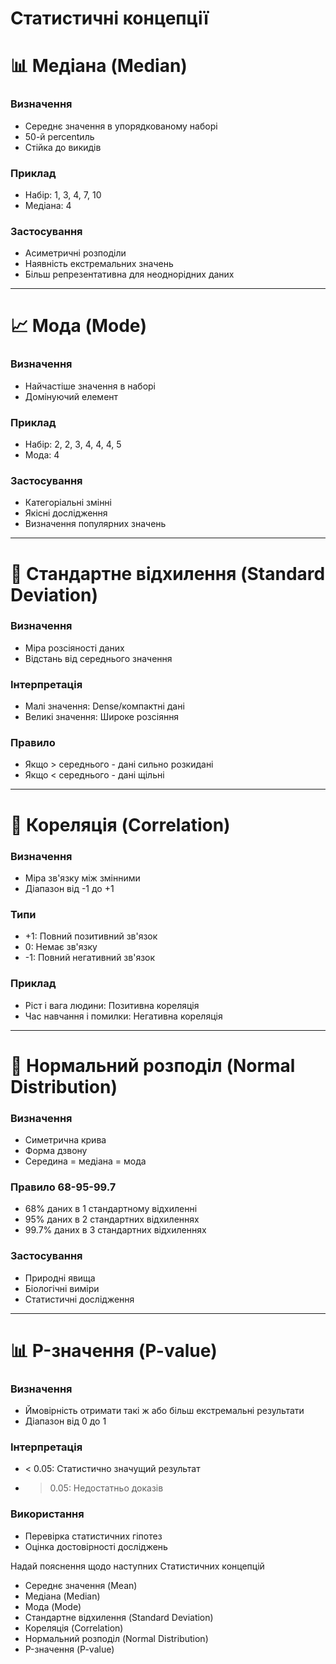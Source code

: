 

# Статистичні концепції

# 📊 Медіана (Median)

### Визначення
- Середнє значення в упорядкованому наборі
- 50-й percentиль
- Стійка до викидів

### Приклад
- Набір: 1, 3, 4, 7, 10
- Медіана: 4

### Застосування
- Асиметричні розподіли
- Наявність екстремальних значень
- Більш репрезентативна для неоднорідних даних

---

# 📈 Мода (Mode)

### Визначення
- Найчастіше значення в наборі
- Домінуючий елемент

### Приклад
- Набір: 2, 2, 3, 4, 4, 4, 5
- Мода: 4

### Застосування
- Категоріальні змінні
- Якісні дослідження
- Визначення популярних значень

---

# 📏 Стандартне відхилення (Standard Deviation)

### Визначення
- Міра розсіяності даних
- Відстань від середнього значення

### Інтерпретація
- Малі значення: Dense/компактні дані
- Великі значення: Широке розсіяння

### Правило
- Якщо > середнього - дані сильно розкидані
- Якщо < середнього - дані щільні

---

# 🔗 Кореляція (Correlation)

### Визначення
- Міра зв'язку між змінними
- Діапазон від -1 до +1

### Типи
- +1: Повний позитивний зв'язок
- 0: Немає зв'язку
- -1: Повний негативний зв'язок

### Приклад
- Ріст і вага людини: Позитивна кореляція
- Час навчання і помилки: Негативна кореляція

---

# 🔔 Нормальний розподіл (Normal Distribution)

### Визначення
- Симетрична крива
- Форма дзвону
- Середина = медіана = мода

### Правило 68-95-99.7
- 68% даних в 1 стандартному відхиленні
- 95% даних в 2 стандартних відхиленнях
- 99.7% даних в 3 стандартних відхиленнях

### Застосування
- Природні явища
- Біологічні виміри
- Статистичні дослідження

---

# 📊 P-значення (P-value)

### Визначення
- Ймовірність отримати такі ж або більш екстремальні результати
- Діапазон від 0 до 1

### Інтерпретація
- < 0.05: Статистично значущий результат
- > 0.05: Недостатньо доказів

### Використання
- Перевірка статистичних гіпотез
- Оцінка достовірності досліджень




Надай пояснення щодо наступних Статистичних концепцій

- Середнє значення (Mean)
- Медіана (Median)
- Мода (Mode)
- Стандартне відхилення (Standard Deviation)
- Кореляція (Correlation)
- Нормальний розподіл (Normal Distribution)
-  P-значення (P-value)
